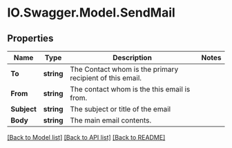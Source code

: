 # IO.Swagger.Model.SendMail
## Properties

Name | Type | Description | Notes
------------ | ------------- | ------------- | -------------
**To** | **string** | The Contact whom is the primary recipient of this email. | 
**From** | **string** | The contact whom is the this email is from. | 
**Subject** | **string** | The subject or title of the email | 
**Body** | **string** | The main email contents. | 

[[Back to Model list]](../README.md#documentation-for-models) [[Back to API list]](../README.md#documentation-for-api-endpoints) [[Back to README]](../README.md)

